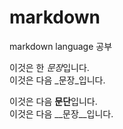 # markdown
markdown language 공부

이것은 한 *문장*입니다.  
이것은 다음 _문장_입니다.

이것은 다음 **문단**입니다.  
이것은 다음 __문장__입니다.
